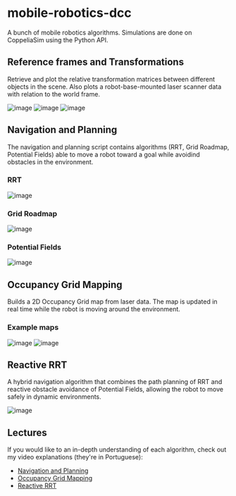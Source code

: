 # mobile-robotics-dcc
A bunch of mobile robotics algorithms. Simulations are done on CoppeliaSim using the Python API.

## Reference frames and Transformations
Retrieve and plot the relative transformation matrices between different objects in the scene. Also plots a robot-base-mounted laser scanner data with relation to the world frame.

![image](https://user-images.githubusercontent.com/32180331/230533610-01977ebd-0786-4edc-93b6-b900342ed1a3.png)
![image](https://user-images.githubusercontent.com/32180331/230533658-1e1b5253-122f-498f-b102-c5d014c8bd5e.png)
![image](https://user-images.githubusercontent.com/32180331/230533699-bca9836c-5195-4c92-857c-1ae6dcc1adf7.png)

## Navigation and Planning
The navigation and planning script contains algorithms (RRT, Grid Roadmap, Potential Fields) able to move a robot toward a goal while avoidind obstacles in the environment.

### RRT
![image](https://user-images.githubusercontent.com/32180331/230535490-fd686db4-e716-4817-9f52-656722dc2f8f.png)


### Grid Roadmap
![image](https://user-images.githubusercontent.com/32180331/230535209-a22e3ff6-1ed1-4091-9205-7108844de2f2.png)



### Potential Fields
![image](https://user-images.githubusercontent.com/32180331/230535037-ecc56fd3-b7a5-4ab0-a1b0-33de0e13fd86.png)

## Occupancy Grid Mapping
Builds a 2D Occupancy Grid map from laser data. The map is updated in real time while the robot is moving around the environment.

### Example maps
![image](https://user-images.githubusercontent.com/32180331/230536260-71cfd8a9-4485-45c4-a106-51402dcac6f1.png)
![image](https://user-images.githubusercontent.com/32180331/230536280-6af957e0-8336-43bb-b029-7e00128b6e53.png)

## Reactive RRT
A hybrid navigation algorithm that combines the path planning of RRT and reactive obstacle avoidance of Potential Fields, allowing the robot to move safely in dynamic environments.

![image](https://user-images.githubusercontent.com/32180331/230537421-b56b44c2-9284-4b9f-87b4-fc346bf9c3f3.png)

## Lectures
If you would like to an in-depth understanding of each algorithm, check out my video explanations (they're in Portuguese):
- [Navigation and Planning](https://youtu.be/AeXQfEIXQcg)
- [Occupancy Grid Mapping](https://youtu.be/uUqiVMOrajU)
- [Reactive RRT](https://youtu.be/gyzC2T0Ec0A)
